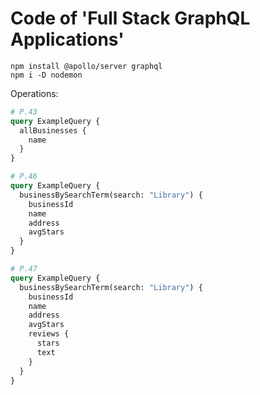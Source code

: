 # Code of 'Full Stack GraphQL Applications'

```shell
npm install @apollo/server graphql
npm i -D nodemon
```

Operations:

```graphql
# P.43
query ExampleQuery {
  allBusinesses {
    name
  }
}

# P.46
query ExampleQuery {
  businessBySearchTerm(search: "Library") {
    businessId
    name
    address
    avgStars
  }
}

# P.47
query ExampleQuery {
  businessBySearchTerm(search: "Library") {
    businessId
    name
    address
    avgStars
    reviews {
      stars
      text
    }
  }
}

```